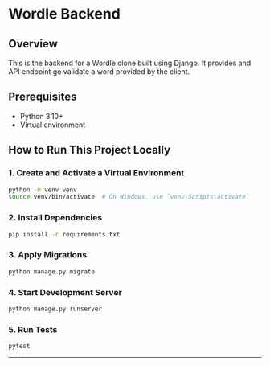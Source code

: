 # Wordle Backend

## Overview

This is the backend for a Wordle clone built using Django. It provides and API endpoint go validate a word provided by the client.

## Prerequisites

- Python 3.10+
- Virtual environment

## How to Run This Project Locally

### 1. Create and Activate a Virtual Environment

```bash
python -m venv venv
source venv/bin/activate  # On Windows, use `venv\Scripts\activate`
```

### 2. Install Dependencies

```bash
pip install -r requirements.txt
```

### 3. Apply Migrations

```bash
python manage.py migrate
```

### 4. Start Development Server

```bash
python manage.py runserver
```

### 5. Run Tests

```bash
pytest
```

---
